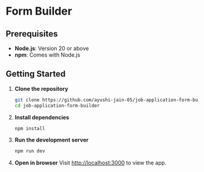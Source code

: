 # Form Builder

## Prerequisites
- **Node.js**: Version 20 or above
- **npm**: Comes with Node.js

## Getting Started

1. **Clone the repository**
   ```bash
   git clone https://github.com/ayushi-jain-05/job-application-form-builder
   cd job-application-form-builder
   ```

2. **Install dependencies**
   ```bash
   npm install
   ```

3. **Run the development server**
   ```bash
   npm run dev
   ```

4. **Open in browser**
   Visit [http://localhost:3000](http://localhost:3000) to view the app.
